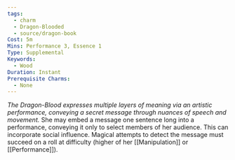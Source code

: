 ```yaml
---
tags:
  - charm
  - Dragon-Blooded
  - source/dragon-book
Cost: 5m
Mins: Performance 3, Essence 1
Type: Supplemental
Keywords:
  - Wood
Duration: Instant
Prerequisite Charms:
  - None
---
```

*The Dragon-Blood expresses multiple layers of meaning via an artistic performance, conveying a secret message through nuances of speech and movement.*
She may embed a message one sentence long into a performance, conveying it only to select members of her audience. This can incorporate social influence. Magical attempts to detect the message must succeed on a roll at difficulty (higher of her [[Manipulation]] or [[Performance]]).